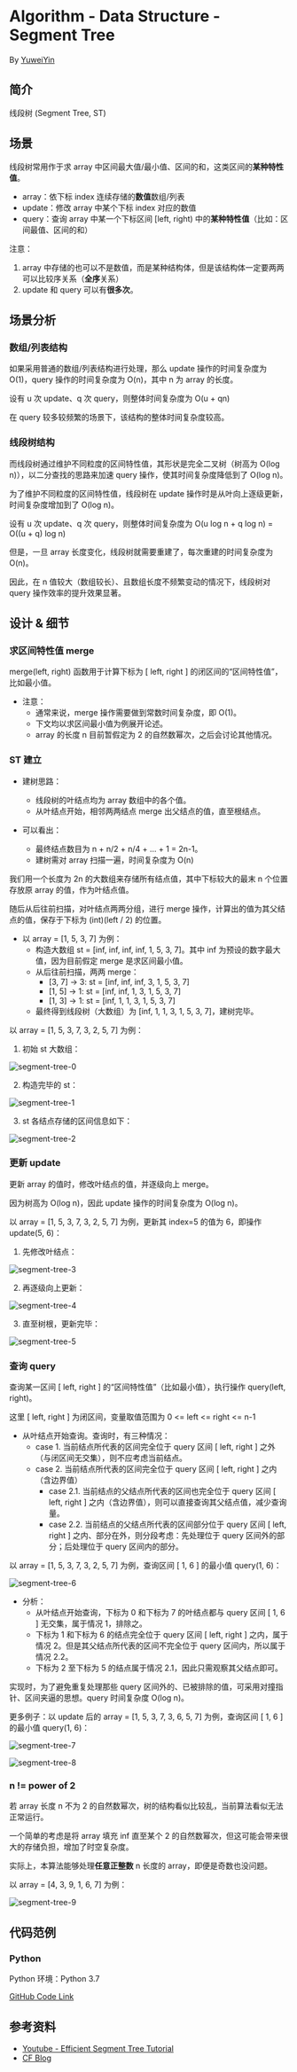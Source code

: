 # Algorithm - Data Structure - Segment Tree

By [YuweiYin](https://yuweiyin.github.io/)

## 简介

线段树 (Segment Tree, ST)

## 场景

线段树常用作于求 array 中区间最大值/最小值、区间的和，这类区间的**某种特性值**。

- array：依下标 index 连续存储的**数值**数组/列表
- update：修改 array 中某个下标 index 对应的数值
- query：查询 array 中某一个下标区间 \[left, right\) 中的**某种特性值**（比如：区间最值、区间的和）

注意：

1. array 中存储的也可以不是数值，而是某种结构体，但是该结构体一定要两两可以比较序关系（**全序**关系）
2. update 和 query 可以有**很多次**。

## 场景分析

### 数组/列表结构

如果采用普通的数组/列表结构进行处理，那么 update 操作的时间复杂度为 O(1)，query 操作的时间复杂度为 O(n)，其中 n 为 array 的长度。

设有 u 次 update、q 次 query，则整体时间复杂度为 O(u + qn)

在 query 较多较频繁的场景下，该结构的整体时间复杂度较高。

### 线段树结构

而线段树通过维护不同粒度的区间特性值，其形状是完全二叉树（树高为 O(log n)），以二分查找的思路来加速 query 操作，使其时间复杂度降低到了 O(log n)。

为了维护不同粒度的区间特性值，线段树在 update 操作时是从叶向上逐级更新，时间复杂度增加到了 O(log n)。

设有 u 次 update、q 次 query，则整体时间复杂度为 O(u log n + q log n) = O((u + q) log n)

但是，一旦 array 长度变化，线段树就需要重建了，每次重建的时间复杂度为 O(n)。

因此，在 n 值较大（数组较长）、且数组长度不频繁变动的情况下，线段树对 query 操作效率的提升效果显著。

## 设计 & 细节

### 求区间特性值 merge

merge(left, right) 函数用于计算下标为 \[ left, right \] 的闭区间的“区间特性值”，比如最小值。

- 注意：
    - 通常来说，merge 操作需要做到常数时间复杂度，即 O(1)。
    - 下文均以求区间最小值为例展开论述。
    - array 的长度 n 目前暂假定为 2 的自然数幂次，之后会讨论其他情况。

### ST 建立

- 建树思路：
    - 线段树的叶结点均为 array 数组中的各个值。
    - 从叶结点开始，相邻两两结点 merge 出父结点的值，直至根结点。

- 可以看出：
    - 最终结点数目为 n + n/2 + n/4 + ... + 1 = 2n-1。
    - 建树需对 array 扫描一遍，时间复杂度为 O(n)

我们用一个长度为 2n 的大数组来存储所有结点值，其中下标较大的最末 n 个位置存放原 array 的值，作为叶结点值。

随后从后往前扫描，对叶结点两两分组，进行 merge 操作，计算出的值为其父结点的值，保存于下标为 (int)(left / 2) 的位置。

- 以 array = [1, 5, 3, 7] 为例：
    - 构造大数组 st = [inf, inf, inf, inf, 1, 5, 3, 7]。其中 inf 为预设的数字最大值，因为目前假定 merge 是求区间最小值。
    - 从后往前扫描，两两 merge：
        - [3, 7] -> 3: st = [inf, inf, inf, 3, 1, 5, 3, 7]
        - [1, 5] -> 1: st = [inf, inf, 1, 3, 1, 5, 3, 7]
        - [1, 3] -> 1: st = [inf, 1, 1, 3, 1, 5, 3, 7]
    - 最终得到线段树（大数组）为 [inf, 1, 1, 3, 1, 5, 3, 7]，建树完毕。

以 array = [1, 5, 3, 7, 3, 2, 5, 7] 为例：

1. 初始 st 大数组：

![segment-tree-0](/img/info-technology/algorithm/data-structure/segment-tree-0.png)

2. 构造完毕的 st：

![segment-tree-1](/img/info-technology/algorithm/data-structure/segment-tree-1.png)

3. st 各结点存储的区间信息如下：

![segment-tree-2](/img/info-technology/algorithm/data-structure/segment-tree-2.png)

### 更新 update

更新 array 的值时，修改叶结点的值，并逐级向上 merge。

因为树高为 O(log n)，因此 update 操作的时间复杂度为 O(log n)。

以 array = [1, 5, 3, 7, 3, 2, 5, 7] 为例，更新其 index=5 的值为 6，即操作 update(5, 6)：

1. 先修改叶结点：

![segment-tree-3](/img/info-technology/algorithm/data-structure/segment-tree-3.png)

2. 再逐级向上更新：

![segment-tree-4](/img/info-technology/algorithm/data-structure/segment-tree-4.png)

3. 直至树根，更新完毕：

![segment-tree-5](/img/info-technology/algorithm/data-structure/segment-tree-5.png)

### 查询 query

查询某一区间 \[ left, right \] 的“区间特性值”（比如最小值），执行操作 query(left, right)。

这里 \[ left, right \] 为闭区间，变量取值范围为 0 <= left <= right <= n-1

- 从叶结点开始查询。查询时，有三种情况：
    - case 1. 当前结点所代表的区间完全位于 query 区间 \[ left, right \] 之外（与闭区间无交集），则不应考虑当前结点。
    - case 2. 当前结点所代表的区间完全位于 query 区间 \[ left, right \] 之内（含边界值）
        - case 2.1. 当前结点的父结点所代表的区间也完全位于 query 区间 \[ left, right \] 之内（含边界值），则可以直接查询其父结点值，减少查询量。
        - case 2.2. 当前结点的父结点所代表的区间部分位于 query 区间 \[ left, right \] 之内、部分在外，则分段考虑：先处理位于 query 区间外的部分；后处理位于 query 区间内的部分。

以 array = [1, 5, 3, 7, 3, 2, 5, 7] 为例，查询区间 \[ 1, 6 \] 的最小值 query(1, 6)：

![segment-tree-6](/img/info-technology/algorithm/data-structure/segment-tree-6.png)

- 分析：
    - 从叶结点开始查询，下标为 0 和下标为 7 的叶结点都与 query 区间 \[ 1, 6 \] 无交集，属于情况 1，排除之。
    - 下标为 1 和下标为 6 的结点完全位于 query 区间 \[ left, right \] 之内，属于情况 2。但是其父结点所代表的区间不完全位于 query 区间内，所以属于情况 2.2。
    - 下标为 2 至下标为 5 的结点属于情况 2.1，因此只需观察其父结点即可。

实现时，为了避免重复处理那些 query 区间外的、已被排除的值，可采用对撞指针、区间夹逼的思想。query 时间复杂度 O(log n)。

更多例子：以 update 后的 array = [1, 5, 3, 7, 3, 6, 5, 7] 为例，查询区间 \[ 1, 6 \] 的最小值 query(1, 6)：

![segment-tree-7](/img/info-technology/algorithm/data-structure/segment-tree-7.png)

![segment-tree-8](/img/info-technology/algorithm/data-structure/segment-tree-8.png)

### n != power of 2

若 array 长度 n 不为 2 的自然数幂次，树的结构看似比较乱，当前算法看似无法正常运行。

一个简单的考虑是将 array 填充 inf 直至某个 2 的自然数幂次，但这可能会带来很大的存储负担，增加了时空复杂度。

实际上，本算法能够处理**任意正整数** n 长度的 array，即便是奇数也没问题。

以 array = [4, 3, 9, 1, 6, 7] 为例：

![segment-tree-9](/img/info-technology/algorithm/data-structure/segment-tree-9.png)

## 代码范例

### Python

Python 环境：Python 3.7

[GitHub Code Link](https://github.com/YuweiYin/Code_Play/blob/master/Algorithm-Essence/data-structure/segment-tree.py)

## 参考资料

- [Youtube - Efficient Segment Tree Tutorial](https://www.youtube.com/watch?v=Oq2E2yGadnU)
- [CF Blog](http://codeforces.com/blog/entry/18051)
